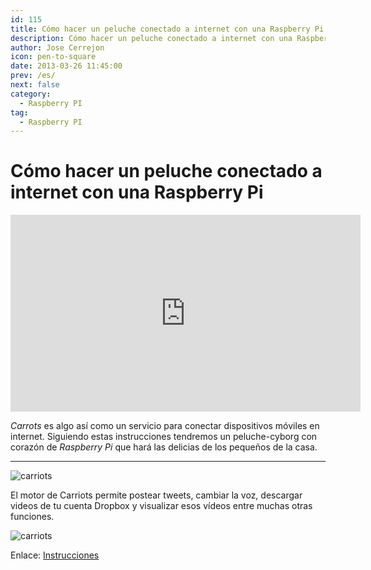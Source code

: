 ```yaml
---
id: 115
title: Cómo hacer un peluche conectado a internet con una Raspberry Pi
description: Cómo hacer un peluche conectado a internet con una Raspberry Pi
author: Jose Cerrejon
icon: pen-to-square
date: 2013-03-26 11:45:00
prev: /es/
next: false
category:
  - Raspberry PI
tag:
  - Raspberry PI
---
```


# Cómo hacer un peluche conectado a internet con una Raspberry Pi

<iframe width="560" height="315" src="http://www.youtube.com/embed/QBq8DtiPs8Y?rel=0" frameborder="0" allowfullscreen></iframe>

*Carrots* es algo así como un servicio para conectar dispositivos móviles en internet. Siguiendo estas instrucciones tendremos un peluche-cyborg con corazón de *Raspberry Pi* que hará las delicias de los pequeños de la casa.

- - -
![carriots](/images/carriots.jpg)

El motor de Carriots permite postear tweets, cambiar la voz, descargar videos de tu cuenta Dropbox y visualizar esos vídeos entre muchas otras funciones.

![carriots](/images/carrios_toy.jpg)

Enlace: [Instrucciones](https://www.carriots.com/community/domokun_iot_example_internet_stuffed_toy)